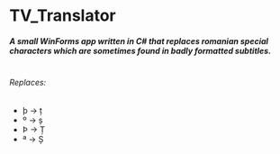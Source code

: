 # TV_Translator
##### A small WinForms app written in C# that replaces romanian special characters which are sometimes found in badly formatted subtitles.
#
###### Replaces:
* þ → ț
* º → ș
* Þ → Ț
* ª → Ș
